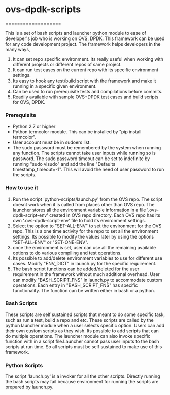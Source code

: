 # ovs-dpdk-scripts
===================

This is a set of bash scripts and launcher python module to ease of developer's
 job who is working on OVS, DPDK. This framework can be used for any code
 development project. The framework helps developers in the many ways,

1. It can set repo specific environment. Its really useful when working with
different projects or different repos of same project.
2. It can run test cases on the current repo with its specific environment
settings.
3. Its easy to hook any test/build script with the framework and make it
running in a specific given environment.
4. Can be used to run prerequisite tests and compilations before commits.
5. Readily available with sample OVS+DPDK test cases and build scripts for OVS,
DPDK.

### Prerequisite
* Python 2.7 or higher
* Python termcolor module. This can be installed by "pip install termcolor".
* User account must be in sudoers list.
* The sudo password must be remembered by the system when running any function.
The scripts cannot take user inputs while running so is password. The sudo
password timeout can be set to indefinite by running "sudo visudo" and add the
line "Defaults    timestamp_timeout=-1". This will avoid the need of user
password to run the scripts.

### How to use it
1. Run the script 'python-scripts/launch.py' from the OVS repo. The script
doesnt work when it is called from places other than OVS repo. The launcher
stores all the environment variable information in a file '.ovs-dpdk-script-env'
created in OVS repo directory. Each OVS repo has its own '.ovs-dpdk-script-env'
file to hold its environment settings.
2. Select the option to "SET-ALL-ENV" to set the environment for the OVS repo.
This is a one time activity for the repo to set all the environment settings.
Its possible to modify the values later by using the options "SET-ALL-ENV" or
"SET-ONE-ENV".
3. once the environment is set, user can use all the remaining available options
to do various compiling and test operations.
4. Its possible to add/delete environment variables to use for different use
cases. Modify "ENV_DICT" in launch.py for the specific requirement.
5. The bash script functions can be added/deleted for the user requirement in
the framework without much additional overhead. User can modify
"BASH_SCRIPT_FNS" in launch.py to accommodate custom operations. Each entry in
"BASH_SCRIPT_FNS" has specific functionality. The function can be written
either in bash or a python.

### Bash Scripts
These scripts are self sustained scripts that meant to do some specific task,
such as run a test, build a repo and etc. These scripts are called by the
python launcher module when a user selects specific option. Users can add
their own custom scripts as they wish. Its possible to add scripts that can do
multiple operations. The launcher module can also invoke specific function with
in a script file.Launcher cannot pass user inputs to the bash scripts at run
time. So all scripts must be self sustained to make use of this framework.

### Python Scripts
The script 'launch.py' is a invoker for all the other scripts. Directly running
the bash scripts may fail because environment for running the scripts are
prepared by launch.py.
